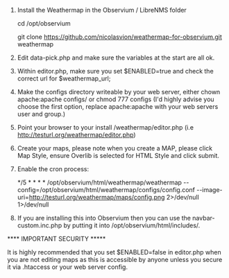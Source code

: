 1. Install the Weathermap in the Observium / LibreNMS folder

    cd /opt/observium 
    
    git clone https://github.com/nicolasvion/weathermap-for-observium.git weathermap

2. Edit data-pick.php and make sure the variables at the start are all ok.

3. Within editor.php, make sure you set $ENABLED=true and check the correct url for $weathermap_url;

4. Make the configs directory writeable by your web server, either chown apache:apache configs/ or chmod 777 configs (I'd highly advise you choose the first option, replace apache:apache with your web servers user and group.)

5. Point your browser to your install /weathermap/editor.php (i.e http://testurl.org/weathermap/editor.php)

6. Create your maps, please note when you create a MAP, please click Map Style, ensure Overlib is selected for HTML Style and click submit.

7. Enable the cron process:

    */5 * * * * /opt/observium/html/weathermap/weathermap --config=/opt/observium/html/weathermap/configs/config.conf --image-uri=http://testurl.org/weathermap/maps/config.png 2>/dev/null 1>/dev/null
        
8. If you are installing this into Observium then you can use the navbar-custom.inc.php by putting it into /opt/observium/html/includes/.

**** IMPORTANT SECURITY *****

It is highly recommended that you set $ENABLED=false in editor.php when you are not editing maps as this is accessible by anyone unless you secure it via .htaccess or your web server config.
